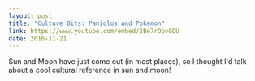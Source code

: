 ```yaml
---
layout: post
title: "Culture Bits: Paniolos and Pokémon"
link: https://www.youtube.com/embed/2Be7rOpv0DU
date: 2016-11-21
---
```


Sun and Moon have just come out (in most places), so I thought I'd talk about a cool cultural reference in sun and moon! 